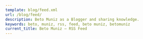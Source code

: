 ```yaml
---
template: blog/feed.xml
url: /blog/feed/
description: Beto Muniz as a Blogger and sharing knowledge.
keywords: beto, muniz, rss, feed, beto muniz, betomuniz
current_title: Beto Muniz — RSS Feed
---
```

